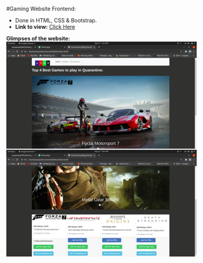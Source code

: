 #Gaming Website Frontend:

- Done in HTML, CSS & Bootstrap.
- __Link to view:__ [Click Here](https://anupampatil44.github.io/gaming_blog_frontend.github.io/)

__Glimpses of the website:__
![Alt text](ss.png)
![Alt text](ss1.png)
